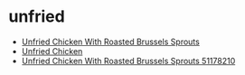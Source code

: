 # unfried

 * [Unfried Chicken With Roasted Brussels Sprouts](../../index/u/unfried-chicken-with-roasted-brussels-sprouts-51178210.json)
 * [Unfried Chicken](../../index/u/unfried-chicken.json)
 * [Unfried Chicken With Roasted Brussels Sprouts 51178210](../../index/u/unfried-chicken-with-roasted-brussels-sprouts-51178210.json)
